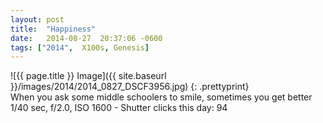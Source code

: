 ```yaml
---
layout: post
title:  "Happiness"
date:   2014-08-27  20:37:06 -0600
tags: ["2014",  X100s, Genesis]
---
```

![{{ page.title }} Image]({{ site.baseurl }}/images/2014/2014_0827_DSCF3956.jpg)
{: .prettyprint}  
When you ask some middle schoolers to smile, sometimes you get better  
1/40 sec, f/2.0, ISO 1600 - Shutter clicks this day: 94